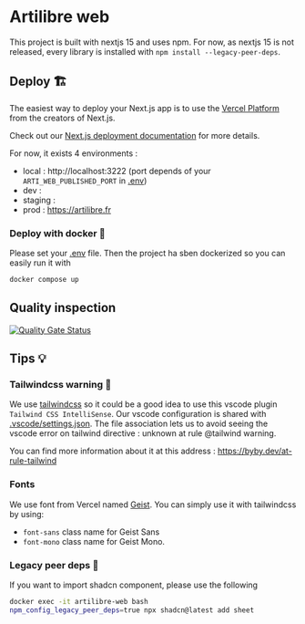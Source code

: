 # Artilibre web

This project is built with nextjs 15 and uses npm.
For now, as nextjs 15 is not released, every library is installed with `npm install --legacy-peer-deps`.

## Deploy 🏗️

The easiest way to deploy your Next.js app is to use the [Vercel Platform](https://vercel.com/new?utm_medium=default-template&filter=next.js&utm_source=create-next-app&utm_campaign=create-next-app-readme) from the creators of Next.js.

Check out our [Next.js deployment documentation](https://nextjs.org/docs/deployment) for more details.

For now, it exists 4 environments :

- local : http://localhost:3222 (port depends of your `ARTI_WEB_PUBLISHED_PORT` in [.env](.env))
- dev :
- staging :
- prod : https://artilibre.fr

### Deploy with docker 🐳

Please set your [.env](.env) file. Then the project ha sben dockerized so you can easily run it with

```bash
docker compose up
```

## Quality inspection

[![Quality Gate Status](https://sonar.neodigit.fr/api/project_badges/measure?project=Artilibre_artilibre-web_3cd42cab-8047-4517-aa88-57435907bc84&metric=alert_status&token=sqb_9e9e7a48ba5003263e81b59f1643be5285cdd1cf)](https://sonar.neodigit.fr/dashboard?id=Artilibre_artilibre-web_3cd42cab-8047-4517-aa88-57435907bc84)

## Tips 💡

### Tailwindcss warning 🎨

We use [tailwindcss](https://tailwindcss.com/) so it could be a good idea to use this vscode plugin `Tailwind CSS IntelliSense`. Our vscode configuration is shared with [.vscode/settings.json](.vscode/settings.json). The file association lets us to avoid seeing the vscode error on tailwind directive : unknown at rule @tailwind warning.

You can find more information about it at this address : https://byby.dev/at-rule-tailwind

### Fonts

We use font from Vercel named [Geist](https://vercel.com/font). You can simply use it with tailwindcss by using:

- `font-sans` class name for Geist Sans
- `font-mono` class name for Geist Mono.

### Legacy peer deps 🧬

If you want to import shadcn component, please use the following

```bash
docker exec -it artilibre-web bash
npm_config_legacy_peer_deps=true npx shadcn@latest add sheet
```
